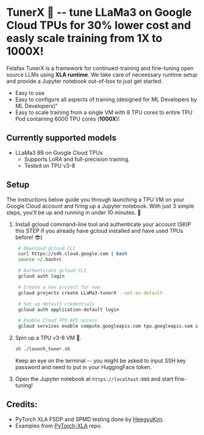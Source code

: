 # TunerX 🦊 -- tune LLaMa3 on Google Cloud TPUs for 30% lower cost and easly scale training from 1X to 1000X!

Felafax TunerX is a framework for continued-training and fine-tuning open source LLMs using **XLA runtime**. We take care of neceessary runtime setup and provide a Jupyter notebook out-of-box to just get started.
- Easy to use
- Easy to configure all aspects of training (designed for ML Developers by ML Developers)"
- Easy to scale training from a single VM with 8 TPU cores to entire TPU Pod containing 6000 TPU cores (**1000X**)!

## Currently supported models

- LLaMa3 8B on Google Cloud TPUs
  - Supports LoRA and full-precision training.
  - Tested on TPU v3-8

## Setup

The instructions below guide you through launching a TPU VM on your Google Cloud account and firing up a Jupyter notebook. With just 3 simple steps, you'll be up and running in under 10 minutes. 🚀

1. Install gcloud command-line tool and authenticate your account (SKIP this STEP if you already have gcloud installed and have used TPUs before! 😎)

   ```bash
    # Download gcloud CLI
    curl https://sdk.cloud.google.com | bash
    source ~/.bashrc

    # Authenticate gcloud CLI
    gcloud auth login

    # Create a new project for now
    gcloud projects create LLaMa3-tunerX --set-as-default

    # Set up default credentials
    gcloud auth application-default login

    # Enable Cloud TPU API access
    gcloud services enable compute.googleapis.com tpu.googleapis.com storage-component.googleapis.com aiplatform.googleapis.com
   ```

2. Spin up a TPU v3-8 VM 🤠.

    ```bash
    sh ./launch_tuner.sh
    ```
    Keep an eye on the terminal -- you might be asked to input SSH key password and need to put in your HuggingFace token. 

3. Open the Jupyter notebook at `https://localhost:888` and start fine-tuning!

## Credits:
- PyTorch XLA FSDP and SPMD testing done by [HeegyuKim](https://github.com/HeegyuKim/torch-xla-SPMD).
- Examples from [PyTorch-XLA](https://github.com/pytorch/xla/) repo.
